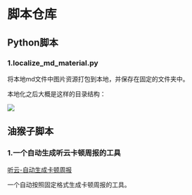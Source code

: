 # 脚本仓库



## Python脚本

### 1.localize_md_material.py

将本地md文件中图片资源打包到本地，并保存在固定的文件夹中。

本地化之后大概是这样的目录结构：

![](http://img.weidongfang.online/imgbed/20210508201013.png)





## 油猴子脚本

### 1.一个自动生成听云卡顿周报的工具

[听云-自动生成卡顿周报](./听云-自动生成卡顿周报/README.md)

一个自动按照固定格式生成卡顿周报的工具。